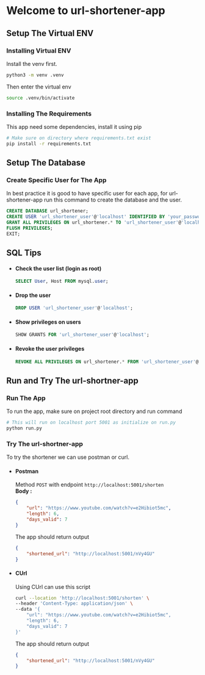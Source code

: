 # Welcome to url-shortener-app
## Setup The Virtual ENV
### Installing Virtual ENV
Install the venv first.
```sh
python3 -m venv .venv
```
Then enter the virtual env
```sh
source .venv/bin/activate
```

### Installing The Requirements
This app need some dependencies, install it using pip
```sh
# Make sure on directory where requirements.txt exist
pip install -r requirements.txt
```

## Setup The Database
### Create Specific User for The App
In best practice it is good to have specific user for each app, for url-shortener-app run this command to create the database and the user.
```sql
CREATE DATABASE url_shortener;
CREATE USER 'url_shortener_user'@'localhost' IDENTIFIED BY 'your_password';
GRANT ALL PRIVILEGES ON url_shortener.* TO 'url_shortener_user'@'localhost';
FLUSH PRIVILEGES;
EXIT;
```

## SQL Tips
* #### Check the user list (login as root)
    ```sql
    SELECT User, Host FROM mysql.user;
    ```
* #### Drop the user
    ```sql
    DROP USER 'url_shortener_user'@'localhost';
    ```
* #### Show privileges on users
    ```sql
    SHOW GRANTS FOR 'url_shortener_user'@'localhost';
    ```
* #### Revoke the user privileges
    ```sql
    REVOKE ALL PRIVILEGES ON url_shortener.* FROM 'url_shortener_user'@'localhost';
    ```
## Run and Try The url-shortner-app
### Run The App
To run the app, make sure on project root directory and run command
```sh
# This will run on localhost port 5001 as initialize on run.py
python run.py
```
### Try The url-shortner-app
To try the shortener we can use postman or curl.  
* #### Postman
    Method `POST` with endpoint `http://localhost:5001/shorten`  
    **Body :**
    ```json
    {
        "url": "https://www.youtube.com/watch?v=e2Hibiot5mc",
        "length": 6,
        "days_valid": 7
    }
    ```
    The app should return output
    ```json
    {
        "shortened_url": "http://localhost:5001/nVy4GU"
    }
    ```
* #### CUrl
    Using CUrl can use this script
    ```bash
    curl --location 'http://localhost:5001/shorten' \
    --header 'Content-Type: application/json' \
    --data '{
        "url": "https://www.youtube.com/watch?v=e2Hibiot5mc",
        "length": 6,
        "days_valid": 7
    }'
    ```
    The app should return output
    ```json
    {
        "shortened_url": "http://localhost:5001/nVy4GU"
    }
    ```
